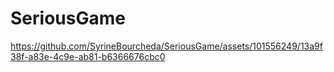 # SeriousGame
https://github.com/SyrineBourcheda/SeriousGame/assets/101556249/13a9f38f-a83e-4c9e-ab81-b6366676cbc0




